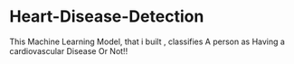 # Heart-Disease-Detection

This Machine Learning Model, that i built ,  classifies  A person as Having a cardiovascular Disease Or Not!!
